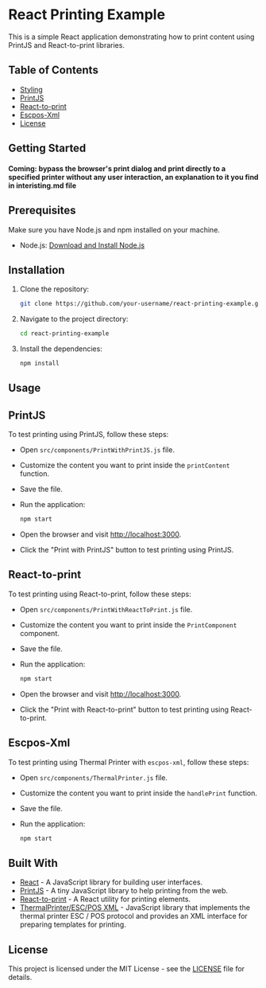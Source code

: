 # React Printing Example

This is a simple React application demonstrating how to print content using PrintJS and React-to-print libraries.

## Table of Contents

- [Styling](#styling)
- [PrintJS](#printjs)
- [React-to-print](#react-to-print)
- [Escpos-Xml](#escpos-Xml)
- [License](#license)

## Getting Started

#### Coming: bypass the browser's print dialog and print directly to a specified printer without any user interaction, an explanation to it you find in interisting.md file

## Prerequisites

Make sure you have Node.js and npm installed on your machine.

- Node.js: [Download and Install Node.js](https://nodejs.org/en/download/)

## Installation

1. Clone the repository:

   ```bash
   git clone https://github.com/your-username/react-printing-example.git
   ```

2. Navigate to the project directory:

   ```bash
   cd react-printing-example
   ```

3. Install the dependencies:

   ```bash
   npm install
   ```

## Usage

## PrintJS

To test printing using PrintJS, follow these steps:

- Open `src/components/PrintWithPrintJS.js` file.
- Customize the content you want to print inside the `printContent` function.
- Save the file.
- Run the application:

  ```bash
  npm start
  ```

- Open the browser and visit [http://localhost:3000](http://localhost:3000).
- Click the "Print with PrintJS" button to test printing using PrintJS.

## React-to-print

To test printing using React-to-print, follow these steps:

- Open `src/components/PrintWithReactToPrint.js` file.
- Customize the content you want to print inside the `PrintComponent` component.
- Save the file.
- Run the application:

  ```bash
  npm start
  ```

- Open the browser and visit [http://localhost:3000](http://localhost:3000).
- Click the "Print with React-to-print" button to test printing using React-to-print.

## Escpos-Xml

To test printing using Thermal Printer with `escpos-xml`, follow these steps:

- Open `src/components/ThermalPrinter.js` file.
- Customize the content you want to print inside the `handlePrint` function.
- Save the file.
- Run the application:

  ```bash
  npm start


## Built With

- [React](https://reactjs.org/) - A JavaScript library for building user interfaces.
- [PrintJS](https://printjs.crabbly.com/) - A tiny JavaScript library to help printing from the web.
- [React-to-print](https://github.com/gregchamberlain/react-to-print) - A React utility for printing elements.
- [ThermalPrinter/ESC/POS XML](https://www.npmjs.com/package/escpos-xml) - JavaScript library that implements the thermal printer ESC / POS protocol and provides an XML interface for preparing templates for printing.

## License

This project is licensed under the MIT License - see the [LICENSE](LICENSE) file for details.



